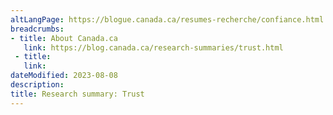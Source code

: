 ```yaml
---
altLangPage: https://blogue.canada.ca/resumes-recherche/confiance.html
breadcrumbs:
- title: About Canada.ca
   link: https://blog.canada.ca/research-summaries/trust.html
 - title:
   link:
dateModified: 2023-08-08
description: 
title: Research summary: Trust 
---
```

